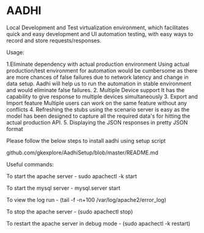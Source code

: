 # AADHI
Local Development and Test virtualization environment, which facilitates quick and easy development and UI automation testing, with easy ways to record and store requests/responses.

Usage:

  1.Eliminate dependency with actual production environment
     Using actual production/test environment for automation would be cumbersome as there are more chances of false failures due to network latency and change in data setup. Aadhi will help us to run the automation in stable environment and would eliminate false failures.
 2. Multiple Device support
         It has the capability to give response to multiple devices simultaneously
 3. Export and Import feature
       Multiple users can work on the same feature without any conflicts
 4. Refreshing the stubs using the scenario server is easy as the model has been designed to capture  all the required data's for hitting the actual production API.
 5. Displaying the JSON responses in pretty JSON format

Please follow the below steps to install aadhi using setup script

github.com/gkexplore/AadhiSetup/blob/master/README.md

Useful commands:

To start the apache server - sudo apachectl -k start

To start the mysql server - mysql.server start

To view the log run - (tail -f -n+100 /var/log/apache2/error_log)

To stop the apache server - (sudo apachectl stop)

To restart the apache server in debug mode - (sudo apachectl -k restart)
